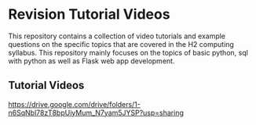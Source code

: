 # Revision Tutorial Videos
This repository contains a collection of video tutorials and example questions on the specific topics that are covered in the H2 computing syllabus. This repository mainly focuses on the topics of basic python, sql with python as well as Flask web app development.

## Tutorial Videos
https://drive.google.com/drive/folders/1-n6SqNbl78zT8bpUiyMum_N7yam5JYSP?usp=sharing 
